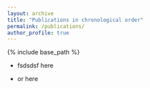 ```yaml
---
layout: archive
title: "Publications in chronological order"
permalink: /publications/
author_profile: true
---
```



{% include base_path %}


- fsdsdsf here




- or here


<!--
{% for post in site.publications reversed %}
  {% include archive-single.html %}
{% endfor %}
-->


